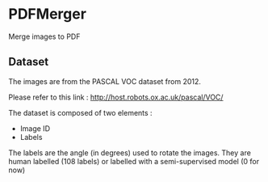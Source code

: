 # PDFMerger
Merge images to PDF

## Dataset

The images are from the PASCAL VOC dataset from 2012.

Please refer to this link : http://host.robots.ox.ac.uk/pascal/VOC/

The dataset is composed of two elements :
- Image ID
- Labels

The labels are the angle (in degrees) used to rotate the images. They are human labelled (108 labels) or labelled with a semi-supervised model (0 for now)

